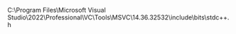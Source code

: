 C:\Program Files\Microsoft Visual Studio\2022\Professional\VC\Tools\MSVC\14.36.32532\include\bits\stdc++.h

